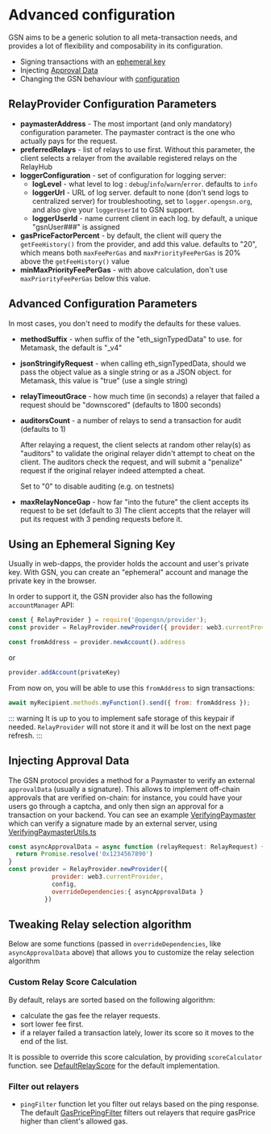 # Advanced configuration

GSN aims to be a generic solution to all meta-transaction needs, and provides a lot of flexibility and composability in its configuration.

* Signing transactions with an [ephemeral key](#using-an-offline-signing-key)
* Injecting [Approval Data](#injecting-approval-data)
* Changing the GSN behaviour with [configuration](#gsnconfig)

## RelayProvider Configuration Parameters

- **paymasterAddress** - The most important (and only mandatory) configuration parameter. The paymaster contract is the one who actually pays for the request.
- **preferredRelays** - list of relays to use first. Without this parameter, the client
  selects a relayer from the available registered relays on the RelayHub
- **loggerConfiguration** - set of configuration for logging server:
    - **logLevel** - what level to log : `debug`/`info`/`warn`/`error`. defaults to `info`
    - **loggerUrl** - URL of log server. default to none (don't send logs to centralized server)
        for troubleshooting, set to `logger.opengsn.org`, and also give your `loggerUserId` to GSN support.
    - **loggerUserId** - name current client in each log. by default, a unique "gsnUser###" is assigned
- **gasPriceFactorPercent** - by default, the client will query the `getFeeHistory()` from the provider, and add
  this value. defaults to "20", which means both `maxFeePerGas` and `maxPriorityFeePerGas` is 20% above the `getFeeHistory()` value
- **minMaxPriorityFeePerGas** - with above calculation, don't use `maxPriorityFeePerGas` below this value.


## Advanced Configuration Parameters

In most cases, you don't need to modify the defaults for these values.

- **methodSuffix** - when suffix of the "eth_signTypedData" to use. for Metamask, the default is "_v4"
- **jsonStringifyRequest** - when calling eth_signTypedData, should we pass the object value as a single string or as a JSON object.
    for Metamask, this value is "true" (use a single string)
- **relayTimeoutGrace** - how much time (in seconds) a relayer that failed a request should be "downscored" (defaults to 1800 seconds)
- **auditorsCount** - a number of relays to send a transaction for audit (defaults to 1)
   
  After relaying a request, the client selects at random other relay(s) as "auditors"
  to validate the original relayer didn't attempt to cheat on the client.
  The auditors check the request, and will submit a "penalize" request if the original relayer indeed attempted a cheat.

  Set to "0" to disable auditing (e.g. on testnets)

- **maxRelayNonceGap** - how far "into the future" the client accepts its request to be set (default to 3)
  The client accepts that the relayer will put its request with 3 pending requests before it.

## Using an Ephemeral Signing Key <a id="using-an-offline-signing-key"></a>

Usually in web-dapps, the provider holds the account and user's private key.
With GSN, you can create an "ephemeral" account and manage the private key in the browser.

In order to support it, the GSN provider also has the following `accountManager` API:

```javascript
const { RelayProvider } = require('@opengsn/provider');
const provider = RelayProvider.newProvider({ provider: web3.currentProvider, config })

const fromAddress = provider.newAccount().address
```

or

```javascript
provider.addAccount(privateKey)
```

From now on, you will be able to use this `fromAddress` to sign transactions:

```javascript
await myRecipient.methods.myFunction().send({ from: fromAddress });
```

::: warning
It is up to you to implement safe storage of this keypair if needed. `RelayProvider` will not store it and it will be lost on the next page refresh.
:::

## Injecting Approval Data <a id="injecting-approval-data"></a>

The GSN protocol provides a method for a Paymaster to verify an external `approvalData` (usually a signature).
This allows to implement off-chain approvals that are verified on-chain: for instance, you could have your users go through a captcha, and only then sign an approval for a transaction on your backend.
You can see an example [VerifyingPaymaster](https://github.com/opengsn/gsn/blob/master/packages/paymasters/contracts/VerifyingPaymaster.sol) which can verify a signature made by an external server, using [VerifyingPaymasterUtils.ts](https://github.com/opengsn/gsn-paymasters/blob/master/src/VerifyingPaymasterUtils.ts)


```javascript
const asyncApprovalData = async function (relayRequest: RelayRequest) {
  return Promise.resolve('0x1234567890')
}
const provider = RelayProvider.newProvider({
            provider: web3.currentProvider, 
            config, 
            overrideDependencies:{ asyncApprovalData }
          })
```

## Tweaking Relay selection algorithm

Below are some functions (passed in `overrideDependencies`, like `asyncApprovalData` above) that allows you to customize the
relay selection algorithm

### Custom Relay Score Calculation

By default, relays are sorted based on the following algorithm:
- calculate the gas fee the relayer requests.
- sort lower fee first.
- if a relayer failed a transaction lately, lower its score so it moves to the end of the list.

It is possible to override this score calculation, by providing `scoreCalculator` function. see [DefaultRelayScore](https://github.com/opengsn/gsn/blob/release/src/relayclient/KnownRelaysManager.ts#L25) for the default
implementation.


### Filter out relayers

* `pingFilter` function let you filter out relays based on the ping response. The default [GasPricePingFilter](https://github.com/opengsn/gsn/blob/release/src/relayclient/RelayClient.ts#L48) filters out relayers that require gasPrice higher than client's allowed gas.


